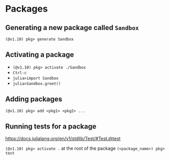 # Packages

## Generating a new package called `Sandbox`

`(@v1.10) pkg> generate Sandbox`

## Activating a package

- `(@v1.10) pkg> activate ./Sandbox`
- `Ctrl-c` 
- `julia>import Sandbox`
- `julia>Sandbox.greet()`

## Adding packages

`(@v1.10) pkg> add <pkg1> <pkg2> ...`

## Running tests for a package

https://docs.julialang.org/en/v1/stdlib/Test/#Test.@test

`(@v1.10) pkg> activate .` at the root of the package
`(<package_name>) pkg> test` 
